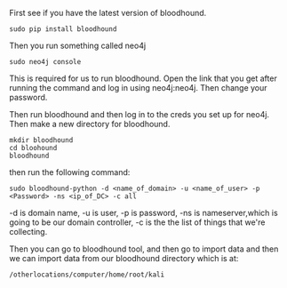First see if you have the latest version of bloodhound.

```
sudo pip install bloodhound
```

Then you run something called neo4j

```
sudo neo4j console
```

This is required for us to run bloodhound. Open the link that you get after running the command and log in using neo4j:neo4j. Then change your password.

Then run bloodhound and then log in to the creds you set up for neo4j. Then make a new directory for bloodhound.

```
mkdir bloodhound
cd bloohound
bloodhound
```

then run the following command:

```
sudo bloodhound-python -d <name_of_domain> -u <name_of_user> -p <Password> -ns <ip_of_DC> -c all
```

-d is domain name, -u is user, -p is password, -ns is nameserver,which is going to be our domain controller, -c is the the list of things that we're collecting.

Then you can go to bloodhound tool, and then go to import data and then we can import data from our bloodhound directory which is at:

```
/otherlocations/computer/home/root/kali 
```


